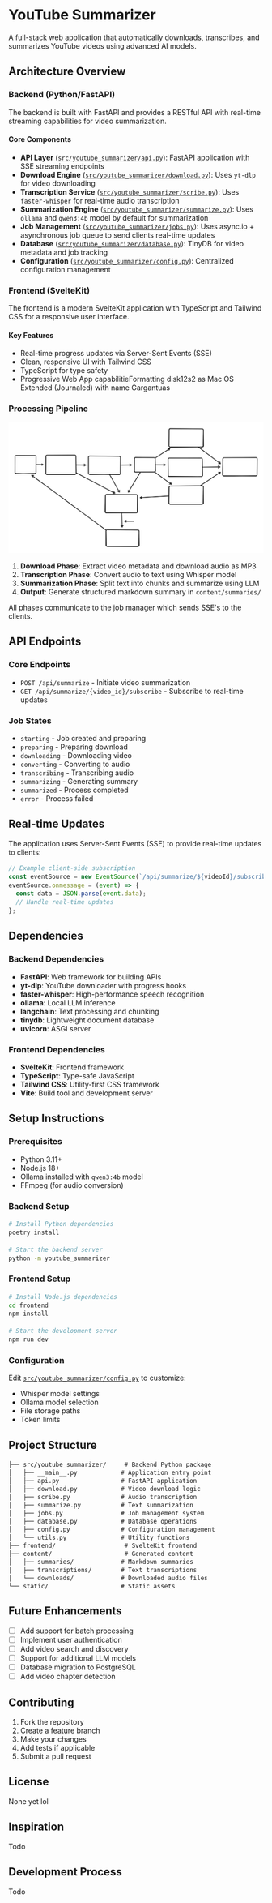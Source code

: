 # YouTube Summarizer

A full-stack web application that automatically downloads, transcribes, and summarizes YouTube videos using advanced AI models.

## Architecture Overview

### Backend (Python/FastAPI)

The backend is built with FastAPI and provides a RESTful API with real-time streaming capabilities for video summarization.

#### Core Components

- **API Layer** ([`src/youtube_summarizer/api.py`](src/youtube_summarizer/api.py:1)): FastAPI application with SSE streaming endpoints
- **Download Engine** ([`src/youtube_summarizer/download.py`](src/youtube_summarizer/download.py:1)): Uses `yt-dlp` for video downloading
- **Transcription Service** ([`src/youtube_summarizer/scribe.py`](src/youtube_summarizer/scribe.py:1)): Uses `faster-whisper` for real-time audio transcription
- **Summarization Engine** ([`src/youtube_summarizer/summarize.py`](src/youtube_summarizer/summarize.py:1)): Uses `ollama` and `qwen3:4b` model by default for summarization
- **Job Management** ([`src/youtube_summarizer/jobs.py`](src/youtube_summarizer/jobs.py:1)): Uses async.io + asynchronous job queue to send clients real-time updates
- **Database** ([`src/youtube_summarizer/database.py`](src/youtube_summarizer/database.py:1)): TinyDB for video metadata and job tracking
- **Configuration** ([`src/youtube_summarizer/config.py`](src/youtube_summarizer/config.py:1)): Centralized configuration management

### Frontend (SvelteKit)

The frontend is a modern SvelteKit application with TypeScript and Tailwind CSS for a responsive user interface.

#### Key Features

- Real-time progress updates via Server-Sent Events (SSE)
- Clean, responsive UI with Tailwind CSS
- TypeScript for type safety
- Progressive Web App capabilitieFormatting disk12s2 as Mac OS Extended (Journaled) with name Gargantuas

### Processing Pipeline

![Diagram](SummarizerFlow.svg)

1. **Download Phase**: Extract video metadata and download audio as MP3
2. **Transcription Phase**: Convert audio to text using Whisper model
3. **Summarization Phase**: Split text into chunks and summarize using LLM
4. **Output**: Generate structured markdown summary in `content/summaries/`

All phases communicate to the job manager which sends SSE's to the clients.

## API Endpoints

### Core Endpoints

- `POST /api/summarize` - Initiate video summarization
- `GET /api/summarize/{video_id}/subscribe` - Subscribe to real-time updates

### Job States

- `starting` - Job created and preparing
- `preparing` - Preparing download
- `downloading` - Downloading video
- `converting` - Converting to audio
- `transcribing` - Transcribing audio
- `summarizing` - Generating summary
- `summarized` - Process completed
- `error` - Process failed

## Real-time Updates

The application uses Server-Sent Events (SSE) to provide real-time updates to clients:

```typescript
// Example client-side subscription
const eventSource = new EventSource(`/api/summarize/${videoId}/subscribe`);
eventSource.onmessage = (event) => {
  const data = JSON.parse(event.data);
  // Handle real-time updates
};
```

## Dependencies

### Backend Dependencies

- **FastAPI**: Web framework for building APIs
- **yt-dlp**: YouTube downloader with progress hooks
- **faster-whisper**: High-performance speech recognition
- **ollama**: Local LLM inference
- **langchain**: Text processing and chunking
- **tinydb**: Lightweight document database
- **uvicorn**: ASGI server

### Frontend Dependencies

- **SvelteKit**: Frontend framework
- **TypeScript**: Type-safe JavaScript
- **Tailwind CSS**: Utility-first CSS framework
- **Vite**: Build tool and development server

## Setup Instructions

### Prerequisites

- Python 3.11+
- Node.js 18+
- Ollama installed with `qwen3:4b` model
- FFmpeg (for audio conversion)

### Backend Setup

```bash
# Install Python dependencies
poetry install

# Start the backend server
python -m youtube_summarizer
```

### Frontend Setup

```bash
# Install Node.js dependencies
cd frontend
npm install

# Start the development server
npm run dev
```

### Configuration

Edit [`src/youtube_summarizer/config.py`](src/youtube_summarizer/config.py:1) to customize:

- Whisper model settings
- Ollama model selection
- File storage paths
- Token limits

## Project Structure

```
├── src/youtube_summarizer/     # Backend Python package
│   ├── __main__.py            # Application entry point
│   ├── api.py                 # FastAPI application
│   ├── download.py            # Video download logic
│   ├── scribe.py              # Audio transcription
│   ├── summarize.py           # Text summarization
│   ├── jobs.py                # Job management system
│   ├── database.py            # Database operations
│   ├── config.py              # Configuration management
│   └── utils.py               # Utility functions
├── frontend/                   # SvelteKit frontend
├── content/                    # Generated content
│   ├── summaries/             # Markdown summaries
│   ├── transcriptions/        # Text transcriptions
│   └── downloads/             # Downloaded audio files
└── static/                    # Static assets
```

## Future Enhancements

- [ ] Add support for batch processing
- [ ] Implement user authentication
- [ ] Add video search and discovery
- [ ] Support for additional LLM models
- [ ] Database migration to PostgreSQL
- [ ] Add video chapter detection

## Contributing

1. Fork the repository
2. Create a feature branch
3. Make your changes
4. Add tests if applicable
5. Submit a pull request

## License

None yet lol

## Inspiration

Todo

## Development Process

Todo
